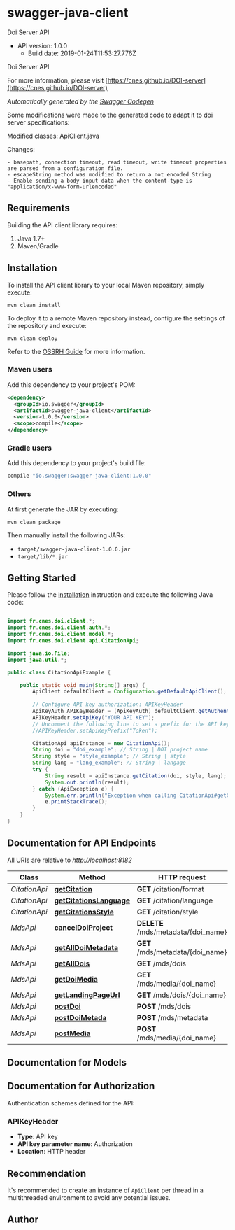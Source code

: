 # swagger-java-client

Doi Server API
- API version: 1.0.0
  - Build date: 2019-01-24T11:53:27.776Z

Doi Server API

  For more information, please visit [https://cnes.github.io/DOI-server](https://cnes.github.io/DOI-server)

*Automatically generated by the [Swagger Codegen](https://github.com/swagger-api/swagger-codegen)*

Some modifications were made to the generated code to adapt it to doi server specifications:

  Modified classes: ApiClient.java

  Changes: 

    - basepath, connection timeout, read timeout, write timeout properties are parsed from a configuration file.
    - escapeString method was modified to return a not encoded String
    - Enable sending a body input data when the content-type is "application/x-www-form-urlencoded"   

## Requirements

Building the API client library requires:
1. Java 1.7+
2. Maven/Gradle

## Installation

To install the API client library to your local Maven repository, simply execute:

```shell
mvn clean install
```

To deploy it to a remote Maven repository instead, configure the settings of the repository and execute:

```shell
mvn clean deploy
```

Refer to the [OSSRH Guide](http://central.sonatype.org/pages/ossrh-guide.html) for more information.

### Maven users

Add this dependency to your project's POM:

```xml
<dependency>
  <groupId>io.swagger</groupId>
  <artifactId>swagger-java-client</artifactId>
  <version>1.0.0</version>
  <scope>compile</scope>
</dependency>
```

### Gradle users

Add this dependency to your project's build file:

```groovy
compile "io.swagger:swagger-java-client:1.0.0"
```

### Others

At first generate the JAR by executing:

```shell
mvn clean package
```

Then manually install the following JARs:

* `target/swagger-java-client-1.0.0.jar`
* `target/lib/*.jar`

## Getting Started

Please follow the [installation](#installation) instruction and execute the following Java code:

```java

import fr.cnes.doi.client.*;
import fr.cnes.doi.client.auth.*;
import fr.cnes.doi.client.model.*;
import fr.cnes.doi.client.api.CitationApi;

import java.io.File;
import java.util.*;

public class CitationApiExample {

    public static void main(String[] args) {
        ApiClient defaultClient = Configuration.getDefaultApiClient();
        
        // Configure API key authorization: APIKeyHeader
        ApiKeyAuth APIKeyHeader = (ApiKeyAuth) defaultClient.getAuthentication("APIKeyHeader");
        APIKeyHeader.setApiKey("YOUR API KEY");
        // Uncomment the following line to set a prefix for the API key, e.g. "Token" (defaults to null)
        //APIKeyHeader.setApiKeyPrefix("Token");

        CitationApi apiInstance = new CitationApi();
        String doi = "doi_example"; // String | DOI project name
        String style = "style_example"; // String | style
        String lang = "lang_example"; // String | langage
        try {
            String result = apiInstance.getCitation(doi, style, lang);
            System.out.println(result);
        } catch (ApiException e) {
            System.err.println("Exception when calling CitationApi#getCitation");
            e.printStackTrace();
        }
    }
}

```

## Documentation for API Endpoints

All URIs are relative to *http://localhost:8182*

Class | Method | HTTP request | Description
------------ | ------------- | ------------- | -------------
*CitationApi* | [**getCitation**](docs/CitationApi.md#getCitation) | **GET** /citation/format | 
*CitationApi* | [**getCitationsLanguage**](docs/CitationApi.md#getCitationsLanguage) | **GET** /citation/language | 
*CitationApi* | [**getCitationsStyle**](docs/CitationApi.md#getCitationsStyle) | **GET** /citation/style | 
*MdsApi* | [**cancelDoiProject**](docs/MdsApi.md#cancelDoiProject) | **DELETE** /mds/metadata/{doi_name} | 
*MdsApi* | [**getAllDoiMetadata**](docs/MdsApi.md#getAllDoiMetadata) | **GET** /mds/metadata/{doi_name} | 
*MdsApi* | [**getAllDois**](docs/MdsApi.md#getAllDois) | **GET** /mds/dois | 
*MdsApi* | [**getDoiMedia**](docs/MdsApi.md#getDoiMedia) | **GET** /mds/media/{doi_name} | 
*MdsApi* | [**getLandingPageUrl**](docs/MdsApi.md#getLandingPageUrl) | **GET** /mds/dois/{doi_name} | 
*MdsApi* | [**postDoi**](docs/MdsApi.md#postDoi) | **POST** /mds/dois | 
*MdsApi* | [**postDoiMetada**](docs/MdsApi.md#postDoiMetada) | **POST** /mds/metadata | 
*MdsApi* | [**postMedia**](docs/MdsApi.md#postMedia) | **POST** /mds/media/{doi_name} | 


## Documentation for Models



## Documentation for Authorization

Authentication schemes defined for the API:
### APIKeyHeader

- **Type**: API key
- **API key parameter name**: Authorization
- **Location**: HTTP header


## Recommendation

It's recommended to create an instance of `ApiClient` per thread in a multithreaded environment to avoid any potential issues.

## Author



